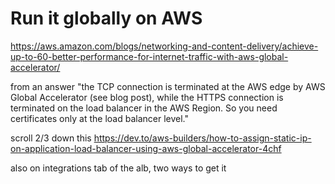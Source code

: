 # Run it globally on AWS

https://aws.amazon.com/blogs/networking-and-content-delivery/achieve-up-to-60-better-performance-for-internet-traffic-with-aws-global-accelerator/

from an answer
"the TCP connection is terminated at the AWS edge by AWS Global Accelerator (see blog post), while the HTTPS connection is terminated on the load balancer in the AWS Region. So you need certificates only at the load balancer level."

scroll 2/3 down this
https://dev.to/aws-builders/how-to-assign-static-ip-on-application-load-balancer-using-aws-global-accelerator-4chf

also on integrations tab of the alb, two ways to get it
